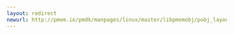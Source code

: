 ```yaml
---
layout: redirect
newurl: http://pmem.io/pmdk/manpages/linux/master/libpmemobj/pobj_layout_begin.3.html
---
```

